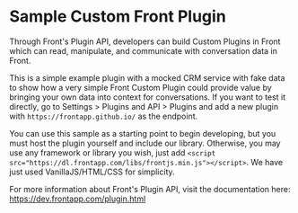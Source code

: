 # Sample Custom Front Plugin
Through Front's Plugin API, developers can build Custom Plugins in Front which can read, manipulate, and communicate with conversation data in Front.

This is a simple example plugin with a mocked CRM service with fake data to show how a very simple Front Custom Plugin could provide value by bringing your own data into context for conversations.  If you want to test it directly, go to Settings > Plugins and API > Plugins and add a new plugin with `https://frontapp.github.io/` as the endpoint.

You can use this sample as a starting point to begin developing, but you must host the plugin yourself and include our library.  Otherwise, you may use any framework or library you wish, just add `<script src="https://dl.frontapp.com/libs/frontjs.min.js"></script>`.  We have just used VanillaJS/HTML/CSS for simplicity.

For more information about Front's Plugin API, visit the documentation here: https://dev.frontapp.com/plugin.html
